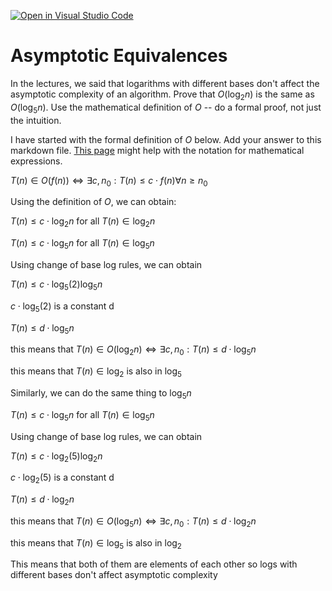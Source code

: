 [![Open in Visual Studio Code](https://classroom.github.com/assets/open-in-vscode-718a45dd9cf7e7f842a935f5ebbe5719a5e09af4491e668f4dbf3b35d5cca122.svg)](https://classroom.github.com/online_ide?assignment_repo_id=11754423&assignment_repo_type=AssignmentRepo)
# Asymptotic Equivalences

In the lectures, we said that logarithms with different bases don't affect the
asymptotic complexity of an algorithm. Prove that $O(\log_{2} n)$ is the same as
$O(\log_{5} n)$. Use the mathematical definition of $O$ -- do a formal proof,
not just the intuition.

I have started with the formal definition of $O$ below. Add your answer to this
markdown file. [This
page](https://docs.github.com/en/get-started/writing-on-github/working-with-advanced-formatting/writing-mathematical-expressions)
might help with the notation for mathematical expressions.

$T(n) \in O(f(n)) \iff \exists c, n_0: T(n) \leq c \cdot f(n) \forall n \geq n_0$


Using the definition of $O$, we can obtain:

$T(n) \leq c \cdot \log_{2}n$ for all $T(n) \in \log_{2}n$

$T(n) \leq c \cdot \log_{5}n$ for all $T(n) \in \log_{5}n$

Using change of base log rules, we can obtain

$T(n) \leq c \cdot \log_{5}(2)\log_{5}n$

$c \cdot \log_{5}(2)$ is a constant d

$T(n) \leq d \cdot \log_{5}n$ 

this means that $T(n) \in O(\log_{2}n) \iff \exists c, n_0: T(n) \leq d \cdot \log_{5}n$

this means that $T(n) \in \log_{2}$ is also in $\log_{5}$

Similarly, we can do the same thing to $\log_{5}n$

$T(n) \leq c \cdot \log_{5}n$ for all $T(n) \in \log_{5}n$

Using change of base log rules, we can obtain

$T(n) \leq c \cdot \log_{2}(5)\log_{2}n$

$c \cdot \log_{2}(5)$ is a constant d

$T(n) \leq d \cdot \log_{2}n$ 

this means that $T(n) \in O(\log_{5}n) \iff \exists c, n_0: T(n) \leq d \cdot \log_{2}n$

this means that $T(n) \in \log_{5}$ is also in $\log_{2}$

This means that both of them are elements of each other so logs with different bases don't affect asymptotic complexity

